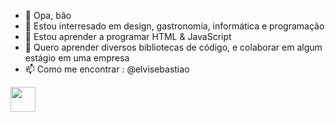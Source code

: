 - 👋 Opa, bão
- 👀 Estou interresado em design, gastronomia, informática e programação
- 🌱 Estou aprender a programar HTML & JavaScript
- 💞️  Quero aprender diversos bibliotecas de código, e colaborar em algum estágio em uma empresa
- 📫 Como me encontrar : @elvisebastiao


<img src="../imagem/br.png" width="40px">
